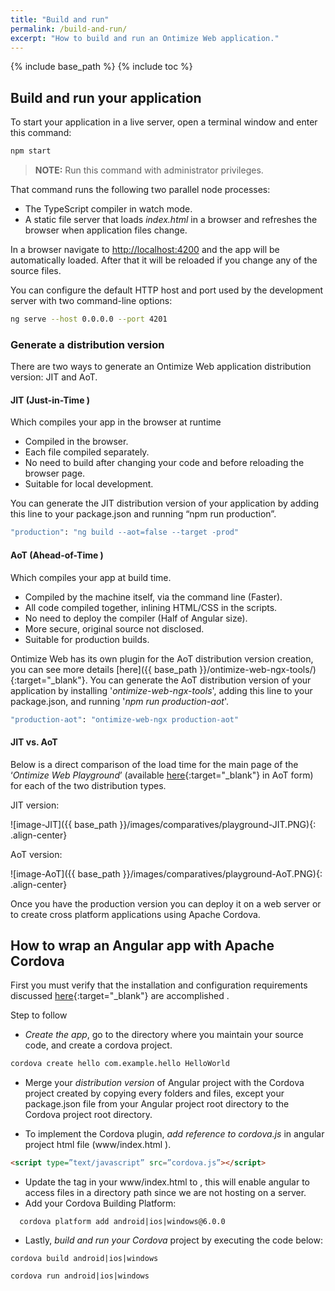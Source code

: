 ```yaml
---
title: "Build and run"
permalink: /build-and-run/
excerpt: "How to build and run an Ontimize Web application."
---
```


{% include base_path %}
{% include toc %}

## Build and run your application

To start your application in a live server, open a terminal window and enter this command:

```bash
npm start
```
> **NOTE:** Run this command with administrator privileges.

That command runs the following two parallel node processes:

* The TypeScript compiler in watch mode.
* A static file server that loads *index.html* in a browser and refreshes the browser when application files change.

In a browser navigate to [http://localhost:4200](http://localhost:4200) and the app will be
automatically loaded. After that it will be reloaded if you change any of the source files.

You can configure the default HTTP host and port used by the development server with two command-line options:
```bash
ng serve --host 0.0.0.0 --port 4201
```

### Generate a distribution version

There are two ways to generate an Ontimize Web application distribution version: JIT and AoT.

#### JIT (Just-in-Time )

Which compiles your app in the browser at runtime

  * Compiled in the browser.
  * Each file compiled separately.
  * No need to build after changing your code and before reloading the browser page.
  * Suitable for local development.

You can generate the JIT distribution version of your application by adding this line to your package.json and running “npm run production”.

  ```bash
  "production": "ng build --aot=false --target -prod"
  ```

#### AoT (Ahead-of-Time )

Which compiles your app at build time.

* Compiled by the machine itself, via the command line (Faster).
* All code compiled together, inlining HTML/CSS in the scripts.
* No need to deploy the compiler (Half of Angular size).
* More secure, original source not disclosed.
* Suitable for production builds.

Ontimize Web has its own plugin for the AoT distribution version creation, you can see more details [here]({{ base_path }}/ontimize-web-ngx-tools/){:target="_blank"}. You can generate the AoT distribution version of your application by installing '*ontimize-web-ngx-tools*', adding this line to your package.json, and running '*npm run production-aot*'.

  ```bash
  "production-aot": "ontimize-web-ngx production-aot"
  ```

#### JIT vs. AoT

Below is a direct comparison of the load time for the main page of the ‘*Ontimize Web Playground*’ (available [here](https://ontimizeweb.github.io/ontimize-web-ngx-playground){:target="_blank"} in AoT form) for each of the two distribution types.


JIT version:

![image-JIT]({{ base_path }}/images/comparatives/playground-JIT.PNG){: .align-center}


AoT version:

![image-AoT]({{ base_path }}/images/comparatives/playground-AoT.PNG){: .align-center}


Once you have the production version you can deploy it on a web server or to create cross platform applications using Apache Cordova.

## How to wrap an Angular app with Apache Cordova
First you must verify that the installation and configuration requirements discussed [here]({{base_path}}/build-and-run/requirements){:target="_blank"} are accomplished .

Step to follow
* *Create the app*, go to the directory where you maintain your source code, and create a cordova project.

 ```bash
cordova create hello com.example.hello HelloWorld
```
* Merge your *distribution version* of Angular project with the Cordova project created by copying every folders and files, except your package.json file from your Angular project root directory to the Cordova project root directory.

* To implement the Cordova plugin, *add reference to cordova.js* in angular project html file (www/index.html ).

```html
<script type=”text/javascript” src=”cordova.js”></script>
```

* Update the <base href=“/”> tag in your www/index.html  to *<base href=“./”>*, this will enable angular to access files in a directory path since we are not hosting on a server.
* Add your Cordova Building Platform:


```
  cordova platform add android|ios|windows@6.0.0 
```

* Lastly, *build and run your Cordova* project by executing the code below:

```
cordova build android|ios|windows
```

```
cordova run android|ios|windows
```
